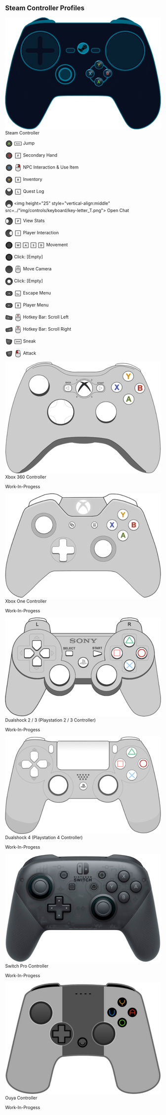 Steam Controller Profiles
---

![](img/controls/steam-layout.png)<br>
Steam Controller

<img height="25" style="vertical-align:middle" src="img/controls/steam/Steam_A.png"> <img height="25" style="vertical-align:middle" src="img/controls/keyboard/key_SPACE.png"> Jump 

<img height="25" style="vertical-align:middle" src="img/controls/steam/Steam_B.png"> <img height="25" style="vertical-align:middle" src="img/controls/keyboard/key-letter_F.png"> Secondary Hand

<img height="25" style="vertical-align:middle" src="img/controls/steam/Steam_X.png"> <img height="25" style="vertical-align:middle" src="img/controls/keyboard/key_CLICK-R.png"> NPC Interaction & Use Item

<img height="25" style="vertical-align:middle" src="img/controls/steam/Steam_Y.png"> <img height="25" style="vertical-align:middle" src="img/controls/keyboard/key-letter_R.png"> Inventory

<img height="25" style="vertical-align:middle" src="img/controls/steam/Steam_Left_Track_Up.png"> <img height="25" style="vertical-align:middle" src="img/controls/keyboard/key-letter_L.png"> Quest Log

<img height="25" style="vertical-align:middle" src="img/controls/steam/Steam_Left_Track_Down.png"> <img height="25" style="vertical-align:middle" src=../"img/controls/keyboard/key-letter_T.png"> Open Chat

<img height="25" style="vertical-align:middle" src="img/controls/steam/Steam_Left_Track_Left.png"> <img height="25" style="vertical-align:middle" src="img/controls/keyboard/key-letter_P.png"> View Stats

<img height="25" style="vertical-align:middle" src="img/controls/steam/Steam_Left_Track_Right.png"> <img height="25" style="vertical-align:middle" src="img/controls/keyboard/key-letter_I.png"> Player Interaction

<img height="25" style="vertical-align:middle" src="img/controls/steam/Steam_Stick.png"> <img height="25" style="vertical-align:middle" src="img/controls/keyboard/key-letter_W.png"><img height="25" style="vertical-align:middle" src="img/controls/keyboard/key-letter_A.png"><img height="25" style="vertical-align:middle" src="img/controls/keyboard/key-letter_S.png"><img height="25" style="vertical-align:middle" src="img/controls/keyboard/key-letter_D.png"> Movement

<img height="25" style="vertical-align:middle" src="img/controls/steam/Steam_Stick.png"> Click: [Empty]

<img height="25" style="vertical-align:middle" src="img/controls/steam/Steam_Right_Track.png"> <img height="25" style="vertical-align:middle" src="img/controls/keyboard/key_CLICK-0.png"> Move Camera

<img height="25" style="vertical-align:middle" src="img/controls/steam/Steam_Right_Track_Center.png"> Click: [Empty]

<img height="25" style="vertical-align:middle" src="img/controls/steam/Steam_Back.png"> <img height="25" style="vertical-align:middle" src="img/controls/keyboard/key_ESC.png"> Escape Menu

<img height="25" style="vertical-align:middle" src="img/controls/steam/Steam_Start.png"> <img height="25" style="vertical-align:middle" src="img/controls/keyboard/key-letter_R.png"> Player Menu

<img height="25" style="vertical-align:middle" src="img/controls/steam/Steam_LB.png"> <img height="25" style="vertical-align:middle" src="img/controls/keyboard/key_CLICK-M.png"> Hotkey Bar: Scroll Left

<img height="25" style="vertical-align:middle" src="img/controls/steam/Steam_RB.png"> <img height="25" style="vertical-align:middle" src="img/controls/keyboard/key_CLICK-M.png"> Hotkey Bar: Scroll Right

<img height="25" style="vertical-align:middle" src="img/controls/steam/Steam_LT.png"> <img height="25" style="vertical-align:middle" src="img/controls/keyboard/key_SHIFT.png"> Sneak

<img height="25" style="vertical-align:middle" src="img/controls/steam/Steam_RT.png"> <img height="25" style="vertical-align:middle" src="img/controls/keyboard/key_CLICK-L.png"> Attack

![](img/controls/xbox360-layout.png)<br>
Xbox 360 Controller

Work-In-Progess

![](img/controls/xboxone-layout.png)<br>
Xbox One Controller

Work-In-Progess

![](img/controls/ps3-layout.png)<br>
Dualshock 2 / 3 (Playstation 2 / 3 Controller)

Work-In-Progess

![](img/controls/ps4-layout.png)<br>
Dualshock 4 (Playstation 4 Controller)

Work-In-Progess

![](img/controls/switchpro-layout.png)<br>
Switch Pro Controller

Work-In-Progess

![](img/controls/ouya-layout.png)<br>
Ouya Controller

Work-In-Progess